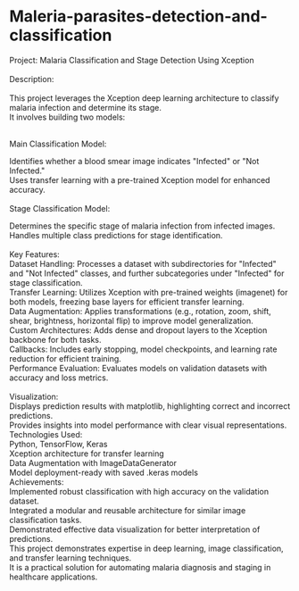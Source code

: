 # Maleria-parasites-detection-and-classification
Project: Malaria Classification and Stage Detection Using Xception<br><br>
Description:<br><br>
This project leverages the Xception deep learning architecture to classify malaria infection and determine its stage.<br> It involves building two models:<br><br>

Main Classification Model:<br>

Identifies whether a blood smear image indicates "Infected" or "Not Infected."<br>
Uses transfer learning with a pre-trained Xception model for enhanced accuracy.<br><br>
Stage Classification Model:<br>

Determines the specific stage of malaria infection from infected images.<br>
Handles multiple class predictions for stage identification.<br><br>
Key Features:<br>
Dataset Handling: Processes a dataset with subdirectories for "Infected" and "Not Infected" classes, and further subcategories under "Infected" for stage classification.<br>
Transfer Learning: Utilizes Xception with pre-trained weights (imagenet) for both models, freezing base layers for efficient transfer learning.<br>
Data Augmentation: Applies transformations (e.g., rotation, zoom, shift, shear, brightness, horizontal flip) to improve model generalization.<br>
Custom Architectures: Adds dense and dropout layers to the Xception backbone for both tasks.<br>
Callbacks: Includes early stopping, model checkpoints, and learning rate reduction for efficient training.<br>
Performance Evaluation: Evaluates models on validation datasets with accuracy and loss metrics.<br><br>
Visualization:<br>
Displays prediction results with matplotlib, highlighting correct and incorrect predictions.<br>
Provides insights into model performance with clear visual representations.<br>
Technologies Used:<br>
Python, TensorFlow, Keras<br>
Xception architecture for transfer learning<br>
Data Augmentation with ImageDataGenerator<br>
Model deployment-ready with saved .keras models<br>
Achievements:<br>
Implemented robust classification with high accuracy on the validation dataset.<br>
Integrated a modular and reusable architecture for similar image classification tasks.<br>
Demonstrated effective data visualization for better interpretation of predictions.<br>
This project demonstrates expertise in deep learning, image classification, and transfer learning techniques.<br> It is a practical solution for automating malaria diagnosis and staging in healthcare applications.<br>
